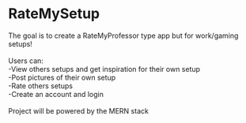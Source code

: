 # RateMySetup

The goal is to create a RateMyProfessor type app but for work/gaming setups! </br>
</br>
Users can: </br>
   -View others setups and get inspiration for their own setup </br>
   -Post pictures of their own setup </br>
   -Rate others setups </br>
   -Create an account and login </br>
</br>
Project will be powered by the MERN stack
